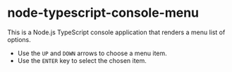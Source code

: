 # node-typescript-console-menu

This is a Node.js TypeScript console application that renders a menu list of options.

- Use the `UP` and `DOWN` arrows to choose a menu item.
- Use the `ENTER` key to select the chosen item.